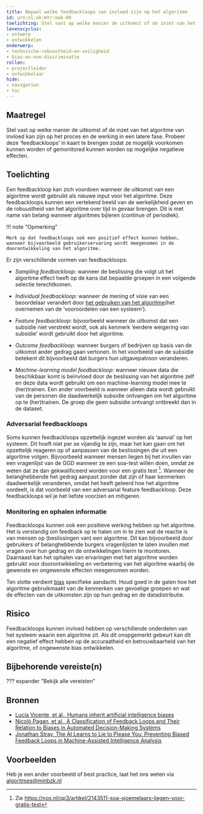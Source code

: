 ```yaml
---
title: Bepaal welke feedbackloops van invloed zijn op het algoritme
id: urn:nl:ak:mtr:owk-08
toelichting: Stel vast op welke manier de uitkomst of de inzet van het algoritme van invloed kan zijn op het proces en de werking in een latere fase. Probeer deze ‘feedbackloops’ in kaart te brengen zodat ze mogelijk voorkomen kunnen worden of gemonitored kunnen worden op mogelijke negatieve effecten.
levenscyclus:
- ontwerp
- ontwikkelen
onderwerp:
- technische-robuustheid-en-veiligheid
- bias-en-non-discriminatie
rollen:
- projectleider
- ontwikkelaar
hide:
- navigation
- toc
---
```


<!-- tags -->

## Maatregel
Stel vast op welke manier de uitkomst of de inzet van het algoritme van invloed kan zijn op het proces en de werking in een latere fase.
Probeer deze ‘feedbackloops’ in kaart te brengen zodat ze mogelijk voorkomen kunnen worden of gemonitored kunnen worden op mogelijke negatieve effecten.

## Toelichting
Een feedbackloop kan zich voordoen wanneer de uitkomst van een algoritme wordt gebruikt als nieuwe input voor het algoritme.
Deze feedbackloops kunnen een vertekend beeld van de werkelijkheid geven en de robuustheid van het algoritme over tijd in gevaar brengen. Dit is met name van belang wanneer algoritmes bijleren (continue of periodiek).

!!! note "Opmerking"

    Merk op dat feedbackloops ook een positief effect kunnen hebben, wanneer bijvoorbeeld gebruikerservaring wordt meegenomen in de doorontwikkeling van het algoritme.

Er zijn verschillende vormen van feedbackloops:

- *Sampling feedbackloop*: wanneer de beslissing die volgt uit het algoritme effect heeft op de kans dat bepaalde groepen in een volgende selectie terechtkomen.

- *Individual feedbackloop*: wanneer de mening of visie van een beoordelaar verandert door [het gebruiken van het algoritme](../../onderwerpen/bias-en-non-discriminatie.md#bias-in-menselijk-denken)(het overnemen van de ‘vooroordelen van een systeem’).

- *Feature feedbackloop*: bijvoorbeeld wanneer de uitkomst dat een subsidie niet verstrekt wordt, ook als kenmerk ‘eerdere weigering van subsidie’ wordt gebruikt door het algoritme.

- *Outcome feedbackloop*: wanneer burgers of bedrijven op basis van de uitkomst ander gedrag gaan vertonen. In het voorbeeld van de subsidie betekent dit bijvoorbeeld dat burgers hun uitgavepatroon veranderen.

- *Machine-learning model feedbackloop*: wanneer nieuwe data die beschikbaar komt is beïnvloed door de beslissing van het algoritme zelf en deze data wordt gebruikt om een machine-learning model mee te (her)trainen. Een ander voorbeeld is wanneer alleen data wordt gebruikt van de personen die daadwerkelijk subsidie ontvangen om het algoritme op te (her)trainen. De groep die geen subsidie ontvangt ontbreekt dan in de dataset.

### Adversarial feedbackloops
Soms kunnen feedbackloops opzettelijk ingezet worden als ‘aanval’ op het systeem.
Dit hoeft niet per se vijandig te zijn, maar het kan gaan om het opzettelijk reageren op of aanpassen van de beslissingen die uit een algoritme volgen.
Bijvoorbeeld wanneer mensen liegen bij het invullen van een vragenlijst van de GGD wanneer ze een soa-test willen doen, omdat ze weten dat ze dan gekwalificeerd worden voor een gratis test [^1].
Wanneer de belanghebbende het gedrag aanpast zonder dat zijn of haar kenmerken daadwerkelijk veranderen, omdat het heeft geleerd hoe het algoritme oordeelt, is dat voorbeeld van een adversarial feature feedbackloop.
Deze feedbackloops wil je het liefste voorzien en mitigeren.

[^1]: Zie https://nos.nl/op3/artikel/2143511-soa-sjoemelaars-liegen-voor-gratis-test

### Monitoring en ophalen informatie
Feedbackloops kunnen ook een positieve werking hebben op het algoritme. Het is verstandig om feedback op te halen om in te zien wat de reactie is van mensen op (beslissingen van) een algoritme.
Dit kan bijvoorbeeld door gebruikers of belanghebbende burgers vragenlijsten te laten invullen met vragen over hun gedrag en de ontwikkelingen hierin te monitoren.
Daarnaast kan het ophalen van ervaringen met het algoritme worden gebruikt voor doorontwikkeling en verbetering van het algoritme waarbij de gewenste en ongewenste effecten meegenomen worden.

Ten slotte verdient [bias](../../onderwerpen/bias-en-non-discriminatie.md) specifieke aandacht. Houd goed in de gaten hoe het algoritme gebruikmaakt van de kenmerken van gevoelige groepen en wat de effecten van de uitkomsten zijn op hun gedrag en de datadistributie.

## Risico
Feedbackloops kunnen invloed hebben op verschillende onderdelen van het systeem waarin een algoritme zit. Als dit onopgemerkt gebeurt kan dit een negatief effect hebben op de accuraatheid en betrouwbaarheid van het algoritme, of ongewenste bias ontwikkelen.

## Bijbehorende vereiste(n)
??? expander "Bekijk alle vereisten"
    <!-- list_vereisten_on_maatregelen_page -->

## Bronnen
- [Lucía Vicente, et al., Humans inherit artificial intelligence biases](https://www.nature.com/articles/s41598-023-42384-8)
- [Nicolò Pagan, et al., A Classification of Feedback Loops and Their Relation to Biases in Automated Decision-Making Systems](https://arxiv.org/abs/2305.06055)
- [Jonathan Stray, The AI Learns to Lie to Please You: Preventing Biased Feedback Loops in Machine-Assisted Intelligence Analysis](https://www.mdpi.com/2813-2203/2/2/20)

## Voorbeelden
Heb je een ander voorbeeld of best practice, laat het ons weten via [algoritmes@minbzk.nl](mailto:algoritmes@minbzk.nl)
